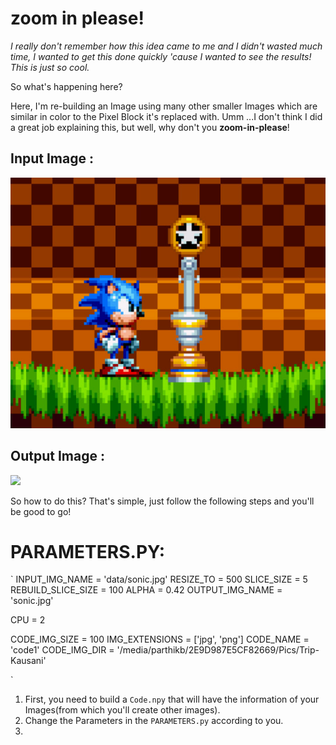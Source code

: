 # zoom in please!

*I really don't remember how this idea came to me and I didn't wasted much time, I wanted to get this done quickly 'cause I wanted to see the results! This is just so cool.*

So what's happening here? 

Here, I'm re-building an Image using many other smaller Images which are similar in color to the Pixel Block it's replaced with. 
Umm ...I don't think I did a great job explaining this, but well, why don't you **zoom-in-please**!

<h2>Input Image :</h2>

![](/data/sonic.jpg)

<h2>Output Image :</h2>

![](output.gif)


So how to do this? That's simple, just follow the following steps and you'll be good to go!

# PARAMETERS.PY:
`
INPUT_IMG_NAME     = 'data/sonic.jpg'
RESIZE_TO          = 500
SLICE_SIZE         = 5
REBUILD_SLICE_SIZE = 100
ALPHA              = 0.42
OUTPUT_IMG_NAME    = 'sonic.jpg'

CPU                = 2

CODE_IMG_SIZE      = 100
IMG_EXTENSIONS     = ['jpg', 'png']
CODE_NAME          = 'code1'
CODE_IMG_DIR       = '/media/parthikb/2E9D987E5CF82669/Pics/Trip-Kausani'

`


1. First, you need to build a `Code.npy` that will have the information of your Images(from which you'll create other images).
2. Change the Parameters in the `PARAMETERS.py` according to you.
2. 
